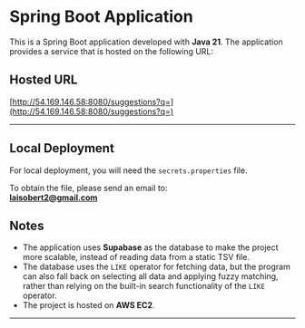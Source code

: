 # Spring Boot Application

This is a Spring Boot application developed with **Java 21**. The application provides a service that is hosted on the following URL:

## Hosted URL

[http://54.169.146.58:8080/suggestions?q=](http://54.169.146.58:8080/suggestions?q=)

---

## Local Deployment

For local deployment, you will need the `secrets.properties` file.

To obtain the file, please send an email to:  
**[laisobert2@gmail.com](mailto:laisobert2@gmail.com)**

## Notes

- The application uses **Supabase** as the database to make the project more scalable, instead of reading data from a static TSV file.
- The database uses the `LIKE` operator for fetching data, but the program can also fall back on selecting all data and applying fuzzy matching, rather than relying on the built-in search functionality of the `LIKE` operator.
- The project is hosted on **AWS EC2**.

---
